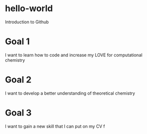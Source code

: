 # hello-world
Introduction to Github

# Goal 1
I want to learn how to code and increase my LOVE for computational chemistry  

# Goal 2
I want to develop a better understanding of theoretical chemistry

# Goal 3
I want to gain a new skill that I can put on my CV
f
